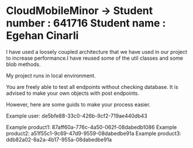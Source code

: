 # CloudMobileMinor -> Student number : 641716   Student name : Egehan Cinarli

I have used a loosely coupled architecture that we have used in our project to increase performance.I have reused some of the util classes and some blob methods. 

My project runs in local environment. 

You are freely able to test all endpoints without checking database. It is advised to make your own objects with post endpoints.

However, here are some guids to make your process easier.

Example user: de5bfe88-33c0-426b-9cf2-719ae440db43

Example product1: 87aff60a-776c-4a50-062f-08dabedb1086
Example product2: a51f55c1-9c69-47d9-9559-08dabedbe91a
Example product3: ddb82a02-8a2a-4b17-955a-08dabedbe91a
